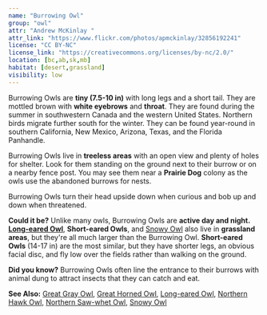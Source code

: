 ```yaml
---
name: "Burrowing Owl"
group: "owl"
attr: "Andrew McKinlay "
attr_link: "https://www.flickr.com/photos/apmckinlay/32856192241"
license: "CC BY-NC"
license_link: "https://creativecommons.org/licenses/by-nc/2.0/"
location: [bc,ab,sk,mb]
habitat: [desert,grassland]
visibility: low
---
```

Burrowing Owls are **tiny (7.5-10 in)** with long legs and a short tail. They are mottled brown with **white eyebrows** and **throat**. They are found during the summer in southwestern Canada and the western United States. Northern birds migrate further south for the winter. They can be found year-round in southern California, New Mexico, Arizona, Texas, and the Florida Panhandle.

Burrowing Owls live in **treeless areas** with an open view and plenty of holes for shelter. Look for them standing on the ground next to their burrow or on a nearby fence post. You may see them near a __Prairie Dog__ colony as the owls use the abandoned burrows for nests.

Burrowing Owls turn their head upside down when curious and bob up and down when threatened.

**Could it be?** Unlike many owls, Burrowing Owls are **active day and night. [Long-eared Owl](/birds/longowl/)**, **Short-eared Owls**, and [Snowy Owl](/birds/snowyowl/) also live in **grassland areas**, but they're all much larger than the Burrowing Owl. **Short-eared Owls** (14-17 in) are the most similar, but they have shorter legs, an obvious facial disc, and fly low over the fields rather than walking on the ground.

**Did you know?** Burrowing Owls often line the entrance to their burrows with animal dung to attract insects that they can catch and eat.

<!-- generated, do not edit -->
**See Also:**
[Great Gray Owl](/birds/gregrowl/),
[Great Horned Owl](/birds/grehowl/),
[Long-eared Owl](/birds/longowl/),
[Northern Hawk Owl](/birds/norhowl/),
[Northern Saw-whet Owl](/birds/norsowl/),
[Snowy Owl](/birds/snowyowl/)
